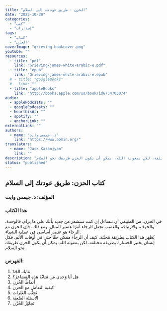 ```yaml
---
title: "الحزن - طريق عودتك إلى السلام"
date: "2025-10-30"
categories:
  - "كتب"
  - "إصدارات"
tags:
  - "كتاب"
  - "الحزن"
coverImage: "grieving-bookcover.png"
youtube: ""
resources:
  - title: "pdf"
    link: "Grieving-james-white-arabic-e.pdf"
  - title: "epub"
    link: "Grieving-james-white-arabic-e.epub"
  # - title: "googleBooks"
  #   link: ""
  - title: "appleBooks"
    link: "http://books.apple.com/us/book/id6754703074"
audio:
  - applePodcasts: ""
  - googlePodcasts: ""
  - hearthisAt: ""
  - spotify: ""
  - anchorLink: ""
externalLink: ""
authors:
  - name: "د. جيمس وايت"
    link: "https://www.aomin.org/"
translators:
  - name: "Jack Kazanjyan"
    link: ""
description: "في الحزن، من الطبيعي أن تتساءل إن كنت ستشعر من جديد بأنك على ما يرام. فالوحدة، والخوف، والارتباك، والغضب تجعل الرجاء أمرًا عسير المنال. ومع ذلك، فإن الحزن مع الرجاء هو عنصر أساسي في عملية الشفاء. يُظهر هذا الكتاب بطريقة مُحبَّبة، كيف أن الرجاء ممكن حقًا حتى في أوقات الألم. فكل إنسان يختبر الخسارة بطريقة مختلفة، لكن بمعونة الله، يمكن أن يكون الحزن طريقك نحو السلام."
status: "published"
---
```


## كتاب الحزن: طريق عودتك إلى السلام

### المؤلف: د. جيمس وايت

### هذا الكتاب

في الحزن، من الطبيعي أن تتساءل إن كنت ستشعر من جديد بأنك على ما يرام. فالوحدة، والخوف، والارتباك، والغضب تجعل الرجاء أمرًا عسير المنال. ومع ذلك، فإن الحزن مع الرجاء هو عنصر أساسي في عملية الشفاء.  
 يُظهر هذا الكتاب بطريقة مُحبَّبة، كيف أن الرجاء ممكن حقًا حتى في أوقات الألم. فكل إنسان يختبر الخسارة بطريقة مختلفة، لكن بمعونة الله، يمكن أن يكون الحزن طريقك نحو السلام.

### الفهرس:

1. مَايك الجَدّ
2. هل أنا وَحدي مَن تَنتابُهُ هذهِ المَشاعِرُ؟
3. أنماطُ الحُزنِ
4. كيفية التعامل مع الحزن
5. تَجنُّب العَثَرات
6. الأسئلة الصَّعبَة
7. تَجاوُزُ الحُزْن